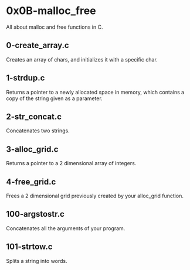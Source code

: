 # 0x0B-malloc_free
All about malloc and free functions in C.

## 0-create_array.c
Creates an array of chars, and initializes it with a specific char.

## 1-strdup.c
Returns a pointer to a newly allocated space in memory, which contains a
copy of the string given as a parameter.

## 2-str_concat.c
Concatenates two strings.

## 3-alloc_grid.c
Returns a pointer to a 2 dimensional array of integers.

## 4-free_grid.c
Frees a 2 dimensional grid previously created by your alloc_grid function.

## 100-argstostr.c
Concatenates all the arguments of your program.

## 101-strtow.c
Splits a string into words.
